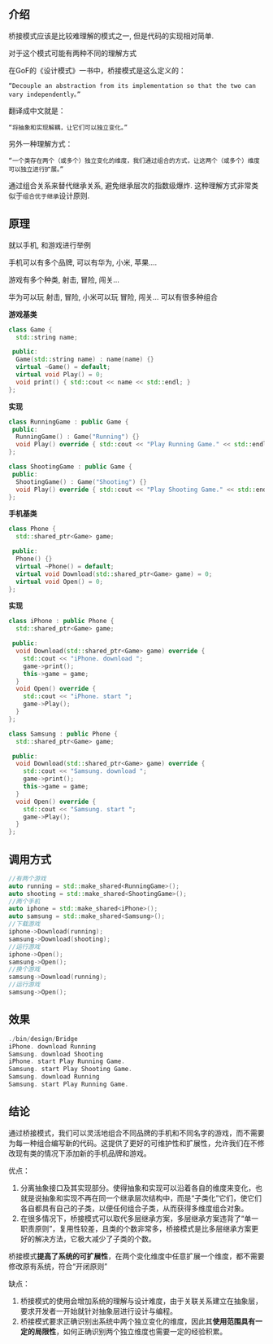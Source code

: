 ## 介绍

桥接模式应该是比较难理解的模式之一, 但是代码的实现相对简单.

对于这个模式可能有两种不同的理解方式

在GoF的《设计模式》一书中，桥接模式是这么定义的：

`“Decouple an abstraction from its implementation so that the two can vary independently。”`

翻译成中文就是：

`“将抽象和实现解耦，让它们可以独立变化。”`

另外一种理解方式：

`“一个类存在两个（或多个）独立变化的维度，我们通过组合的方式，让这两个（或多个）维度可以独立进行扩展。”`

通过组合关系来替代继承关系, 避免继承层次的指数级爆炸. 这种理解方式非常类似于`组合优于继承`设计原则. 

## 原理

就以手机, 和游戏进行举例

手机可以有多个品牌, 可以有华为, 小米, 苹果….

游戏有多个种类, 射击, 冒险, 闯关…

华为可以玩 射击, 冒险,  小米可以玩 冒险, 闯关… 可以有很多种组合

**游戏基类**

```cpp
class Game {
  std::string name;

 public:
  Game(std::string name) : name(name) {}
  virtual ~Game() = default;
  virtual void Play() = 0;
  void print() { std::cout << name << std::endl; }
};
```

**实现**

```cpp
class RunningGame : public Game {
 public:
  RunningGame() : Game("Running") {}
  void Play() override { std::cout << "Play Running Game." << std::endl; }
};

class ShootingGame : public Game {
 public:
  ShootingGame() : Game("Shooting") {}
  void Play() override { std::cout << "Play Shooting Game." << std::endl; }
};
```

**手机基类**

```cpp
class Phone {
  std::shared_ptr<Game> game;

 public:
  Phone() {}
  virtual ~Phone() = default;
  virtual void Download(std::shared_ptr<Game> game) = 0;
  virtual void Open() = 0;
};
```

**实现**

```cpp
class iPhone : public Phone {
  std::shared_ptr<Game> game;

 public:
  void Download(std::shared_ptr<Game> game) override {
    std::cout << "iPhone. download ";
    game->print();
    this->game = game;
  }
  void Open() override {
    std::cout << "iPhone. start ";
    game->Play();
  }
};

class Samsung : public Phone {
  std::shared_ptr<Game> game;

 public:
  void Download(std::shared_ptr<Game> game) override {
    std::cout << "Samsung. download ";
    game->print();
    this->game = game;
  }
  void Open() override {
    std::cout << "Samsung. start ";
    game->Play();
  }
};
```

## 调用方式

```cpp
//有两个游戏
auto running = std::make_shared<RunningGame>();
auto shooting = std::make_shared<ShootingGame>();
//两个手机
auto iphone = std::make_shared<iPhone>();
auto samsung = std::make_shared<Samsung>();
//下载游戏
iphone->Download(running);
samsung->Download(shooting);
//运行游戏
iphone->Open();
samsung->Open();
//换个游戏
samsung->Download(running);
//运行游戏
samsung->Open();
```

## **效果**

```cpp
./bin/design/Bridge
iPhone. download Running
Samsung. download Shooting
iPhone. start Play Running Game.
Samsung. start Play Shooting Game.
Samsung. download Running
Samsung. start Play Running Game.
```

## 结论

通过桥接模式，我们可以灵活地组合不同品牌的手机和不同名字的游戏，而不需要为每一种组合编写新的代码。这提供了更好的可维护性和扩展性，允许我们在不修改现有类的情况下添加新的手机品牌和游戏。

优点：

1. 分离抽象接口及其实现部分。使得抽象和实现可以沿着各自的维度来变化，也就是说抽象和实现不再在同一个继承层次结构中，而是“子类化”它们，使它们各自都具有自己的子类，以便任何组合子类，从而获得多维度组合对象。
2. 在很多情况下，桥接模式可以取代多层继承方案，多层继承方案违背了“单一职责原则”，复用性较差，且类的个数非常多，桥接模式是比多层继承方案更好的解决方法，它极大减少了子类的个数。

桥接模式**提高了系统的可扩展性**，在两个变化维度中任意扩展一个维度，都不需要修改原有系统，符合“开闭原则”

缺点：

1. 桥接模式的使用会增加系统的理解与设计难度，由于关联关系建立在抽象层，要求开发者一开始就针对抽象层进行设计与编程。
2. 桥接模式要求正确识别出系统中两个独立变化的维度，因此其**使用范围具有一定的局限性**，如何正确识别两个独立维度也需要一定的经验积累。